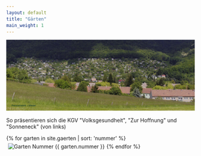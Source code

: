 ```yaml
---
layout: default
title: "Gärten"
main_weight: 1
---
```


![Sparten Übersicht](assets/images/sparte-uebersicht.jpg)

So präsentieren sich die KGV "Volksgesundheit", "Zur Hoffnung" und "Sonneneck" (von links)



{% for garten in site.gaerten | sort: 'nummer' %}<img src="gaerten/{{ garten.nummer }}.jpg" alt="Garten Nummer {{ garten.nummer }}" style="float: none; width: 30%; margin: 0.3rem;">{% endfor %}
